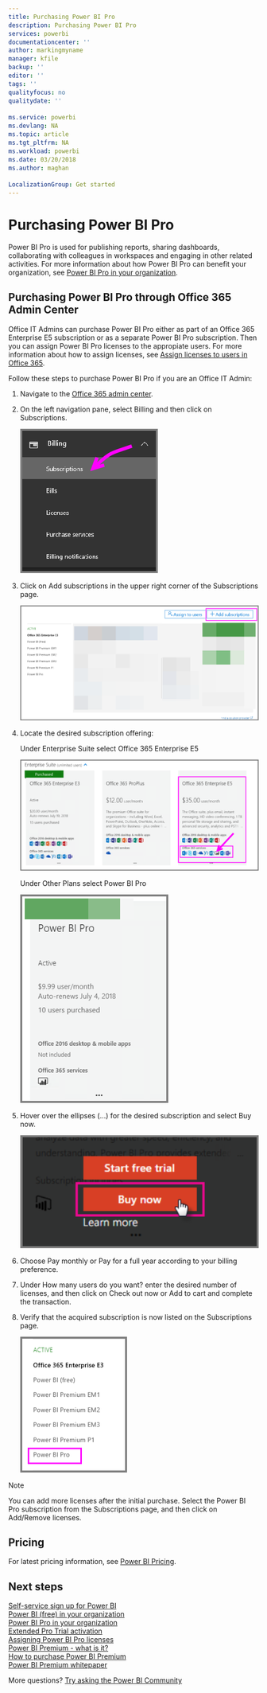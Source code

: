 ```yaml
---
title: Purchasing Power BI Pro 
description: Purchasing Power BI Pro 
services: powerbi
documentationcenter: ''
author: markingmyname
manager: kfile
backup: ''
editor: ''
tags: ''
qualityfocus: no
qualitydate: ''

ms.service: powerbi
ms.devlang: NA
ms.topic: article
ms.tgt_pltfrm: NA
ms.workload: powerbi
ms.date: 03/20/2018
ms.author: maghan

LocalizationGroup: Get started
---
```

# Purchasing Power BI Pro

Power BI Pro is used for publishing reports, sharing dashboards, collaborating with colleagues in workspaces and engaging in other related activities. For more information about how Power BI Pro can benefit your organization, see [Power BI Pro in your organization](service-power-bi-pro-in-your-organization.md).

## Purchasing Power BI Pro through Office 365 Admin Center

Office IT Admins can purchase Power BI Pro either as part of an Office 365 Enterprise E5 subscription or as a separate Power BI Pro subscription. Then you can assign Power BI Pro licenses to the appropiate users. For more information about how to assign licenses, see [Assign licenses to users in Office 365](https://support.office.com/en-us/article/assign-licenses-to-users-in-office-365-for-business-997596b5-4173-4627-b915-36abac6786dc?ui=en-US&rs=en-US&ad=US).

Follow these steps to purchase Power BI Pro if you are an Office IT Admin:

1. Navigate to the [Office 365 admin center](https://portal.office.com/adminportal/home#/homepage).
2. On the left navigation pane, select Billing and then click on Subscriptions.

    ![image](media/service-purchasing-power-bi-pro/service-purchasing-power-bi-pro-01.png)

3. Click on Add subscriptions in the upper right corner of the Subscriptions page.

    ![image](media/service-purchasing-power-bi-pro/service-purchasing-power-bi-pro-02.png)

4. Locate the desired subscription offering:

    Under Enterprise Suite select Office 365 Enterprise E5

    ![image](media/service-purchasing-power-bi-pro/service-purchasing-power-bi-pro-03.png)

    Under Other Plans select Power BI Pro

    ![image](media/service-purchasing-power-bi-pro/service-purchasing-power-bi-pro-04.png)

5. Hover over the ellipses (…) for the desired subscription and select Buy now.

    ![image](media/service-purchasing-power-bi-pro/service-purchasing-power-bi-pro-05.png)

6. Choose Pay monthly or Pay for a full year according to your billing preference.
7. Under How many users do you want? enter the desired number of licenses, and then click on Check out now or Add to cart and complete the transaction.
8. Verify that the acquired subscription is now listed on the Subscriptions page.

   ![image](media/service-purchasing-power-bi-pro/service-purchasing-power-bi-pro-06.png)

> [!NOTE]
> You can add more licenses after the initial purchase. Select the Power BI Pro subscription from the Subscriptions page, and then click on Add/Remove licenses.
>

## Pricing

For latest pricing information, see [Power BI Pricing](https://powerbi.microsoft.com/en-us/pricing/).

## Next steps
[Self-service sign up for Power BI](service-admin-signing-up-for-power-bi-with-a-new-office-365-trial.md)
<br/>
[Power BI (free) in your organization](service-admin-service-free-in-your-organization.md)
<br/>
[Power BI Pro in your organization](service-power-bi-pro-in-your-organization.md)
<br/>
[Extended Pro Trial activation](service-extended-pro-trial.md)
<br/>
[Assigning Power BI Pro licenses](service-assigning-power-bi-pro-licenses.md)
<br/>
[Power BI Premium - what is it?](service-admin-premium-manage.md)
<br/>
[How to purchase Power BI Premium](service-admin-premium-purchase.md)
<br/>
[Power BI Premium whitepaper](https://aka.ms/pbipremiumwhitepaper)

More questions? [Try asking the Power BI Community](https://community.powerbi.com/)